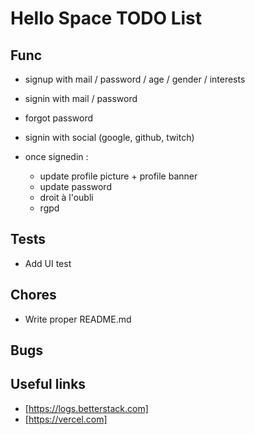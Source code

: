 # Hello Space TODO List

## Func

- signup with mail / password / age / gender / interests
- signin with mail / password
- forgot password
- signin with social (google, github, twitch)

- once signedin :
  - update profile picture + profile banner
  - update password
  - droit à l'oubli
  - rgpd

## Tests

- Add UI test

## Chores

- Write proper README.md

## Bugs

## Useful links

- [https://logs.betterstack.com]
- [https://vercel.com]
